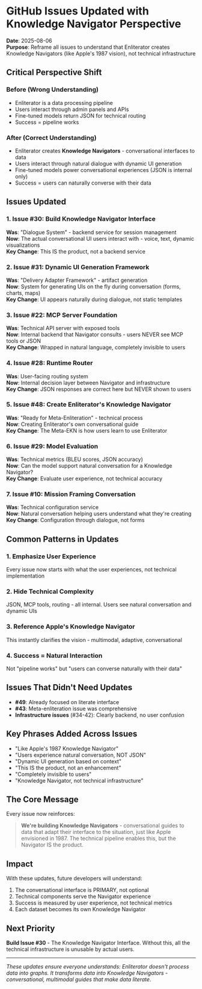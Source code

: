 # GitHub Issues Updated with Knowledge Navigator Perspective

**Date**: 2025-08-06  
**Purpose**: Reframe all issues to understand that Enliterator creates Knowledge Navigators (like Apple's 1987 vision), not technical infrastructure

## Critical Perspective Shift

### Before (Wrong Understanding)
- Enliterator is a data processing pipeline
- Users interact through admin panels and APIs
- Fine-tuned models return JSON for technical routing
- Success = pipeline works

### After (Correct Understanding)  
- Enliterator creates **Knowledge Navigators** - conversational interfaces to data
- Users interact through natural dialogue with dynamic UI generation
- Fine-tuned models power conversational experiences (JSON is internal only)
- Success = users can naturally converse with their data

## Issues Updated

### 1. Issue #30: Build Knowledge Navigator Interface
**Was**: "Dialogue System" - backend service for session management  
**Now**: The actual conversational UI users interact with - voice, text, dynamic visualizations  
**Key Change**: This IS the product, not a backend service

### 2. Issue #31: Dynamic UI Generation Framework
**Was**: "Delivery Adapter Framework" - artifact generation  
**Now**: System for generating UIs on the fly during conversation (forms, charts, maps)  
**Key Change**: UI appears naturally during dialogue, not static templates

### 3. Issue #22: MCP Server Foundation
**Was**: Technical API server with exposed tools  
**Now**: Internal backend that Navigator consults - users NEVER see MCP tools or JSON  
**Key Change**: Wrapped in natural language, completely invisible to users

### 4. Issue #28: Runtime Router
**Was**: User-facing routing system  
**Now**: Internal decision layer between Navigator and infrastructure  
**Key Change**: JSON responses are correct here but NEVER shown to users

### 5. Issue #48: Create Enliterator's Knowledge Navigator
**Was**: "Ready for Meta-Enliteration" - technical process  
**Now**: Creating Enliterator's own conversational guide  
**Key Change**: The Meta-EKN is how users learn to use Enliterator

### 6. Issue #29: Model Evaluation
**Was**: Technical metrics (BLEU scores, JSON accuracy)  
**Now**: Can the model support natural conversation for a Knowledge Navigator?  
**Key Change**: Evaluate user experience, not technical accuracy

### 7. Issue #10: Mission Framing Conversation
**Was**: Technical configuration service  
**Now**: Natural conversation helping users understand what they're creating  
**Key Change**: Configuration through dialogue, not forms

## Common Patterns in Updates

### 1. Emphasize User Experience
Every issue now starts with what the user experiences, not technical implementation

### 2. Hide Technical Complexity
JSON, MCP tools, routing - all internal. Users see natural conversation and dynamic UIs

### 3. Reference Apple's Knowledge Navigator
This instantly clarifies the vision - multimodal, adaptive, conversational

### 4. Success = Natural Interaction
Not "pipeline works" but "users can converse naturally with their data"

## Issues That Didn't Need Updates

- **#49**: Already focused on literate interface
- **#43**: Meta-enliteration issue was comprehensive
- **Infrastructure issues** (#34-42): Clearly backend, no user confusion

## Key Phrases Added Across Issues

- "Like Apple's 1987 Knowledge Navigator"
- "Users experience natural conversation, NOT JSON"
- "Dynamic UI generation based on context"
- "This IS the product, not an enhancement"
- "Completely invisible to users"
- "Knowledge Navigator, not technical infrastructure"

## The Core Message

Every issue now reinforces:
> **We're building Knowledge Navigators** - conversational guides to data that adapt their interface to the situation, just like Apple envisioned in 1987. The technical pipeline enables this, but the Navigator IS the product.

## Impact

With these updates, future developers will understand:
1. The conversational interface is PRIMARY, not optional
2. Technical components serve the Navigator experience
3. Success is measured by user experience, not technical metrics
4. Each dataset becomes its own Knowledge Navigator

## Next Priority

**Build Issue #30** - The Knowledge Navigator Interface. Without this, all the technical infrastructure is unusable by actual users.

---

*These updates ensure everyone understands: Enliterator doesn't process data into graphs. It transforms data into Knowledge Navigators - conversational, multimodal guides that make data literate.*